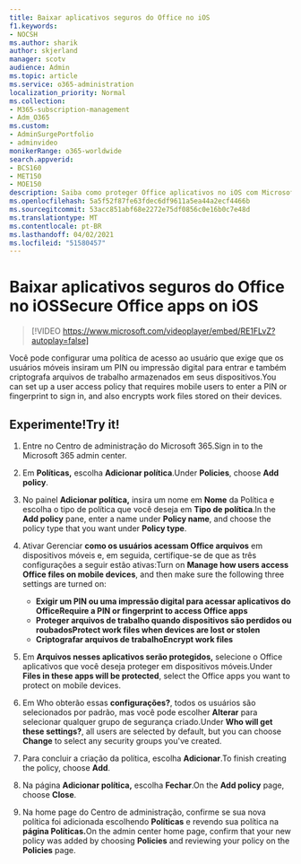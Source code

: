 ```yaml
---
title: Baixar aplicativos seguros do Office no iOS
f1.keywords:
- NOCSH
ms.author: sharik
author: skjerland
manager: scotv
audience: Admin
ms.topic: article
ms.service: o365-administration
localization_priority: Normal
ms.collection:
- M365-subscription-management
- Adm_O365
ms.custom:
- AdminSurgePortfolio
- adminvideo
monikerRange: o365-worldwide
search.appverid:
- BCS160
- MET150
- MOE150
description: Saiba como proteger Office aplicativos no iOS com Microsoft 365 Business Premium.
ms.openlocfilehash: 5a5f52f87fe63fdec6df9611a5ea44a2ecf4466b
ms.sourcegitcommit: 53acc851abf68e2272e75df0856c0e16b0c7e48d
ms.translationtype: MT
ms.contentlocale: pt-BR
ms.lasthandoff: 04/02/2021
ms.locfileid: "51580457"
---
```

# <a name="secure-office-apps-on-ios"></a><span data-ttu-id="eb5f1-103">Baixar aplicativos seguros do Office no iOS</span><span class="sxs-lookup"><span data-stu-id="eb5f1-103">Secure Office apps on iOS</span></span>

> [!VIDEO https://www.microsoft.com/videoplayer/embed/RE1FLvZ?autoplay=false]

<span data-ttu-id="eb5f1-104">Você pode configurar uma política de acesso ao usuário que exige que os usuários móveis insiram um PIN ou impressão digital para entrar e também criptografa arquivos de trabalho armazenados em seus dispositivos.</span><span class="sxs-lookup"><span data-stu-id="eb5f1-104">You can set up a user access policy that requires mobile users to enter a PIN or fingerprint to sign in, and also encrypts work files stored on their devices.</span></span>

## <a name="try-it"></a><span data-ttu-id="eb5f1-105">Experimente!</span><span class="sxs-lookup"><span data-stu-id="eb5f1-105">Try it!</span></span>

1. <span data-ttu-id="eb5f1-106">Entre no Centro de administração do Microsoft 365.</span><span class="sxs-lookup"><span data-stu-id="eb5f1-106">Sign in to the Microsoft 365 admin center.</span></span>
1. <span data-ttu-id="eb5f1-107">Em **Políticas,** escolha **Adicionar política**.</span><span class="sxs-lookup"><span data-stu-id="eb5f1-107">Under **Policies**, choose **Add policy**.</span></span>
1. <span data-ttu-id="eb5f1-108">No painel **Adicionar política,** insira um nome em **Nome** da Política e escolha o tipo de política que você deseja em **Tipo de política**.</span><span class="sxs-lookup"><span data-stu-id="eb5f1-108">In the **Add policy** pane, enter a name under **Policy name**, and choose the policy type that you want under **Policy type**.</span></span>
1. <span data-ttu-id="eb5f1-109">Ativar Gerenciar **como os usuários acessam Office arquivos** em dispositivos móveis e, em seguida, certifique-se de que as três configurações a seguir estão ativas:</span><span class="sxs-lookup"><span data-stu-id="eb5f1-109">Turn on **Manage how users access Office files on mobile devices**, and then make sure the following three settings are turned on:</span></span>
    - <span data-ttu-id="eb5f1-110">**Exigir um PIN ou uma impressão digital para acessar aplicativos do Office**</span><span class="sxs-lookup"><span data-stu-id="eb5f1-110">**Require a PIN or fingerprint to access Office apps**</span></span>
    - <span data-ttu-id="eb5f1-111">**Proteger arquivos de trabalho quando dispositivos são perdidos ou roubados**</span><span class="sxs-lookup"><span data-stu-id="eb5f1-111">**Protect work files when devices are lost or stolen**</span></span>
    - <span data-ttu-id="eb5f1-112">**Criptografar arquivos de trabalho**</span><span class="sxs-lookup"><span data-stu-id="eb5f1-112">**Encrypt work files**</span></span>

1. <span data-ttu-id="eb5f1-113">Em **Arquivos nesses aplicativos serão protegidos,** selecione o Office aplicativos que você deseja proteger em dispositivos móveis.</span><span class="sxs-lookup"><span data-stu-id="eb5f1-113">Under **Files in these apps will be protected**, select the Office apps you want to protect on mobile devices.</span></span>
1. <span data-ttu-id="eb5f1-114">Em Who obterão essas **configurações?**, todos os usuários são selecionados por padrão, mas você pode escolher **Alterar** para selecionar qualquer grupo de segurança criado.</span><span class="sxs-lookup"><span data-stu-id="eb5f1-114">Under **Who will get these settings?**, all users are selected by default, but you can choose **Change** to select any security groups you've created.</span></span>
1. <span data-ttu-id="eb5f1-115">Para concluir a criação da política, escolha **Adicionar**.</span><span class="sxs-lookup"><span data-stu-id="eb5f1-115">To finish creating the policy, choose **Add**.</span></span>
1. <span data-ttu-id="eb5f1-116">Na página **Adicionar política,** escolha **Fechar**.</span><span class="sxs-lookup"><span data-stu-id="eb5f1-116">On the **Add policy** page, choose **Close**.</span></span>
1. <span data-ttu-id="eb5f1-117">Na home page do Centro de administração, confirme se sua nova política foi adicionada escolhendo **Políticas** e revendo sua política na **página Políticas.**</span><span class="sxs-lookup"><span data-stu-id="eb5f1-117">On the admin center home page, confirm that your new policy was added by choosing **Policies** and reviewing your policy on the **Policies** page.</span></span>